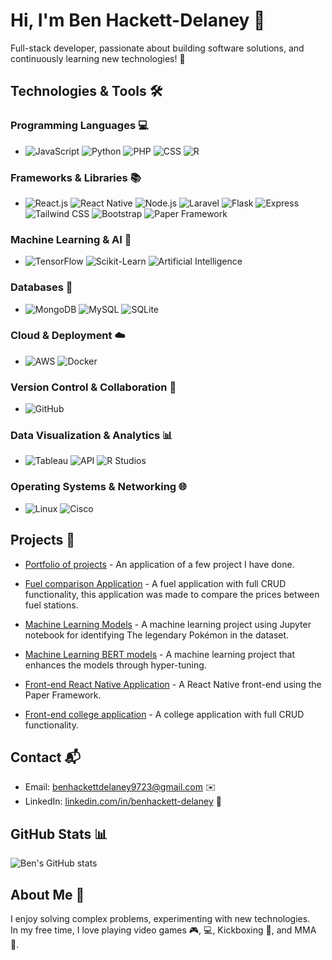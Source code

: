 # Hi, I'm Ben Hackett-Delaney 👋
Full-stack developer, passionate about building software solutions, and continuously learning new technologies! 🚀

## Technologies & Tools 🛠️

### Programming Languages 💻
- ![JavaScript](https://img.shields.io/badge/JavaScript-F7DF1E?style=for-the-badge&logo=javascript&logoColor=black) ![Python](https://img.shields.io/badge/Python-3776AB?style=for-the-badge&logo=python&logoColor=white) ![PHP](https://img.shields.io/badge/PHP-777BB4?style=for-the-badge&logo=php&logoColor=white) ![CSS](https://img.shields.io/badge/CSS-1572B6?style=for-the-badge&logo=css3&logoColor=white) ![R](https://img.shields.io/badge/R-276DC3?style=for-the-badge&logo=r&logoColor=white)

### Frameworks & Libraries 📚
- ![React.js](https://img.shields.io/badge/React-61DAFB?style=for-the-badge&logo=react&logoColor=black) ![React Native](https://img.shields.io/badge/React_Native-20232A?style=for-the-badge&logo=react&logoColor=61DAFB) ![Node.js](https://img.shields.io/badge/Node.js-339933?style=for-the-badge&logo=node.js&logoColor=white) ![Laravel](https://img.shields.io/badge/Laravel-EF4135?style=for-the-badge&logo=laravel&logoColor=white) ![Flask](https://img.shields.io/badge/Flask-000000?style=for-the-badge&logo=flask&logoColor=white) ![Express](https://img.shields.io/badge/Express-000000?style=for-the-badge&logo=express&logoColor=white) ![Tailwind CSS](https://img.shields.io/badge/Tailwind%20CSS-38B2AC?style=for-the-badge&logo=tailwind-css&logoColor=white) ![Bootstrap](https://img.shields.io/badge/Bootstrap-7952B3?style=for-the-badge&logo=bootstrap&logoColor=white) ![Paper Framework](https://img.shields.io/badge/Paper-FF5722?style=for-the-badge&logo=google&logoColor=white)

### Machine Learning & AI 🤖
- ![TensorFlow](https://img.shields.io/badge/TensorFlow-FF6F00?style=for-the-badge&logo=tensorflow&logoColor=white) ![Scikit-Learn](https://img.shields.io/badge/scikit--learn-F7931E?style=for-the-badge&logo=scikit-learn&logoColor=white) ![Artificial Intelligence](https://img.shields.io/badge/AI-4C8BF5?style=for-the-badge&logo=artificial-intelligence&logoColor=white)

### Databases 💾
- ![MongoDB](https://img.shields.io/badge/MongoDB-47A248?style=for-the-badge&logo=mongodb&logoColor=white) ![MySQL](https://img.shields.io/badge/MySQL-00758F?style=for-the-badge&logo=mysql&logoColor=white) ![SQLite](https://img.shields.io/badge/SQLite-003B57?style=for-the-badge&logo=sqlite&logoColor=white)

### Cloud & Deployment ☁️
- ![AWS](https://img.shields.io/badge/AWS-232F3E?style=for-the-badge&logo=amazon-aws&logoColor=white) ![Docker](https://img.shields.io/badge/Docker-2496ED?style=for-the-badge&logo=docker&logoColor=white)

### Version Control & Collaboration 🔧
- ![GitHub](https://img.shields.io/badge/GitHub-181717?style=for-the-badge&logo=github&logoColor=white)

### Data Visualization & Analytics 📊
- ![Tableau](https://img.shields.io/badge/Tableau-E97627?style=for-the-badge&logo=tableau&logoColor=white) ![API](https://img.shields.io/badge/API-5A5A5A?style=for-the-badge&logo=api&logoColor=white) ![R Studios](https://img.shields.io/badge/R_Studio-276DC3?style=for-the-badge&logo=rstudio&logoColor=white)

### Operating Systems & Networking 🌐
- ![Linux](https://img.shields.io/badge/Linux-FCC624?style=for-the-badge&logo=linux&logoColor=black) ![Cisco](https://img.shields.io/badge/Cisco-1C6B9C?style=for-the-badge&logo=cisco&logoColor=white)



## Projects 🚀
- [Portfolio of projects](https://github.com/Benhackettdelaney/react-portfolio) - An application of a few project I have done.

- [Fuel comparison Application](https://github.com/Benhackettdelaney/prof-practise-api) - A fuel application with full CRUD functionality, this application was made to compare the prices between fuel stations.

- [Machine Learning Models](https://github.com/IADT-CC-Y4-AI2/machine-learning-with-python-and-scikit-learn-Benhackettdelaney) - A machine learning project using Jupyter notebook for identifying The legendary Pokémon in the dataset.

- [Machine Learning BERT models](https://github.com/IADT-CC-Y4-AI2/deep-learning-with-tensorflow-and-or-gemini-api-Benhackettdelaney) - A machine learning project that enhances the models through hyper-tuning.

- [Front-end React Native Application](https://github.com/Benhackettdelaney/AJ-CA2) - A React Native front-end using the Paper Framework.

- [Front-end college application](https://github.com/Benhackettdelaney/AJ-CA2) - A college application with full CRUD functionality.



## Contact 📬
- Email: benhackettdelaney9723@gmail.com ✉️
- LinkedIn: [linkedin.com/in/benhackett-delaney](https://www.linkedin.com/in/ben-hackett-delaney-655458250/) 🔗

## GitHub Stats 📊
![Ben's GitHub stats](https://github-readme-stats.vercel.app/api?username=Benhackettdelaney&show_icons=true&hide_title=true&count_private=true&theme=radical)

## About Me 🌱
I enjoy solving complex problems, experimenting with new technologies.  
In my free time, I love playing video games 🎮, 💻, Kickboxing 🥊, and MMA 🥋.
